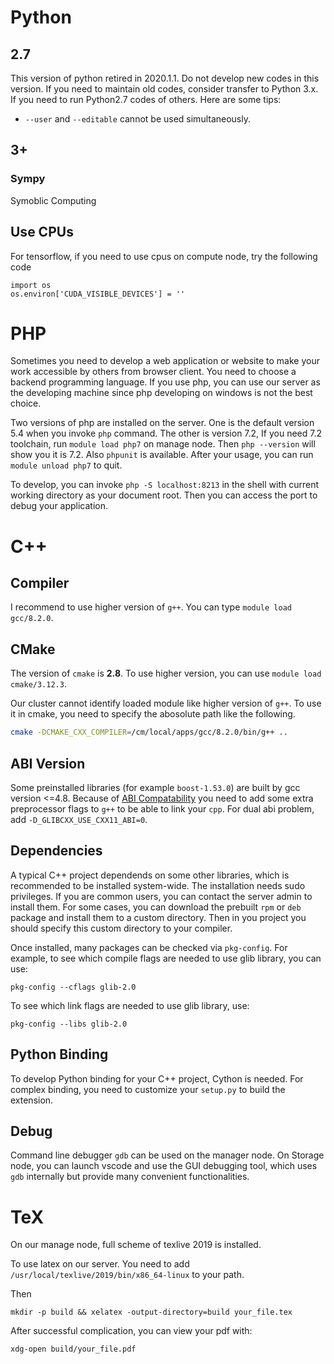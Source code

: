 # Python
## 2.7
This version of python retired in 2020.1.1. Do not develop new codes in this version.
If you need to maintain old codes, consider transfer to Python 3.x.
If you need to run Python2.7 codes of others. Here are some tips:

* `--user` and `--editable` cannot be used simultaneously. 

## 3+
### Sympy
Symoblic Computing

## Use CPUs
For tensorflow, if you need to use cpus on compute node, try the following code
```
import os
os.environ['CUDA_VISIBLE_DEVICES'] = ''
```

# PHP
Sometimes you need to develop a web application or website to make your work accessible by others from browser client. You need to choose a
backend programming language. If you use php, you can use our server as the developing machine since php developing on windows is not the best choice.

Two versions of php are installed on the server. One is the default version 5.4 when you invoke `php` command. The other is version 7.2, 
If you need 7.2 toolchain, run `module load php7` on manage node. Then `php --version` will show you it is 7.2. Also `phpunit` is available.
After your usage, you can run `module unload php7` to quit.

To develop, you can invoke `php -S localhost:8213` in the shell with current working directory as your document root. Then you can access the port to
debug your application.

# C++
## Compiler

I recommend to use higher version of `g++`. You can type `module load gcc/8.2.0`.

## CMake

The version of `cmake` is **2.8**. To use higher version, you can use `module load cmake/3.12.3`.

Our cluster cannot identify loaded module like higher version of `g++`. To use
it in cmake, you need to specify the abosolute path like the following.
```bash
cmake -DCMAKE_CXX_COMPILER=/cm/local/apps/gcc/8.2.0/bin/g++ ..
```
## ABI Version

Some preinstalled libraries (for example `boost-1.53.0`) are built by gcc version <=4.8. Because of [ABI Compatability](https://gcc.gnu.org/onlinedocs/gcc-5.2.0/libstdc++/manual/manual/using_dual_abi.html) you need to add some extra preprocessor flags to `g++` to be able to link your `cpp`. For dual abi problem, add `-D_GLIBCXX_USE_CXX11_ABI=0`.

## Dependencies

A typical C++ project dependends on some other libraries, which is recommended to be
installed system-wide. The installation needs sudo privileges. If you are
common users, you can contact the server admin to install them. For some cases, you can download the prebuilt `rpm` or `deb` package and install them to 
a custom directory. Then in you project you should specify this custom directory to your compiler.

Once installed, many packages can be checked via `pkg-config`.
For example, to see which compile flags are needed to use glib library, you can use:
```shell
pkg-config --cflags glib-2.0
```
To see which link flags are needed to use glib library, use:
```shell
pkg-config --libs glib-2.0
```
## Python Binding

To develop Python binding for your C++ project, Cython is needed. For complex binding, you need to customize your `setup.py` to build the extension.

## Debug
Command line debugger `gdb` can be used on the manager node. On Storage node, you can launch vscode and use the GUI debugging tool, which uses `gdb` internally but provide many convenient functionalities. 

# TeX
On our manage node, full scheme of texlive 2019 is installed.

To use latex on our server. You need to add `/usr/local/texlive/2019/bin/x86_64-linux` to your path.

Then
```shell
mkdir -p build && xelatex -output-directory=build your_file.tex
```

After successful complication, you can view your pdf with:
```shell
xdg-open build/your_file.pdf
```
